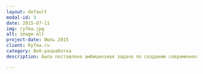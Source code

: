 ```yaml
---
layout: default
modal-id: 3
date: 2015-07-11
img: ryfma.jpg
alt: image-alt
project-date: Июль 2015
client: Ryfma.ru
category: Веб-разработка
description: Была поставлена амбициозная задача по созданию современного портала по литературе с системой голосований, добавления в избранное, подписка на любимых авторов, биржей произведений. Технологии: Meteor, MongoDB.

---
```

